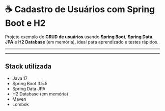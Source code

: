 # ☕ Cadastro de Usuários com Spring Boot e H2

Projeto exemplo de **CRUD de usuários** usando **Spring Boot**, **Spring Data JPA** e **H2 Database** (em memória), ideal para aprendizado e testes rápidos.

---




---

## Stack utilizada

- Java 17
- Spring Boot 3.5.5
- Spring Data JPA
- H2 Database (em memória)
- Maven
- Lombok
